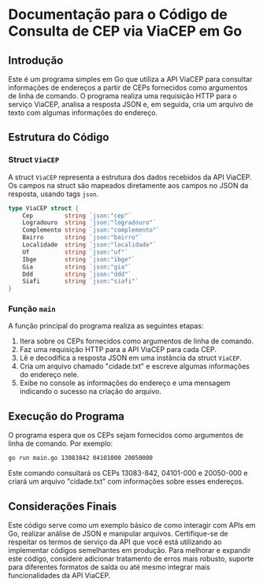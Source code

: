 # Documentação para o Código de Consulta de CEP via ViaCEP em Go

## Introdução

Este é um programa simples em Go que utiliza a API ViaCEP para consultar informações de endereços a partir de CEPs fornecidos como argumentos de linha de comando. O programa realiza uma requisição HTTP para o serviço ViaCEP, analisa a resposta JSON e, em seguida, cria um arquivo de texto com algumas informações do endereço.

## Estrutura do Código

### Struct `ViaCEP`

A struct `ViaCEP` representa a estrutura dos dados recebidos da API ViaCEP. Os campos na struct são mapeados diretamente aos campos no JSON da resposta, usando tags `json`.

```go
type ViaCEP struct {
	Cep         string `json:"cep"`
	Logradouro  string `json:"logradouro"`
	Complemento string `json:"complemento"`
	Bairro      string `json:"bairro"`
	Localidade  string `json:"localidade"`
	Uf          string `json:"uf"`
	Ibge        string `json:"ibge"`
	Gia         string `json:"gia"`
	Ddd         string `json:"ddd"`
	Siafi       string `json:"siafi"`
}
```

### Função `main`

A função principal do programa realiza as seguintes etapas:

1. Itera sobre os CEPs fornecidos como argumentos de linha de comando.
2. Faz uma requisição HTTP para a API ViaCEP para cada CEP.
3. Lê e decodifica a resposta JSON em uma instância da struct `ViaCEP`.
4. Cria um arquivo chamado "cidade.txt" e escreve algumas informações do endereço nele.
5. Exibe no console as informações do endereço e uma mensagem indicando o sucesso na criação do arquivo.

## Execução do Programa

O programa espera que os CEPs sejam fornecidos como argumentos de linha de comando. Por exemplo:

```bash
go run main.go 13083842 04101000 20050000
```

Este comando consultará os CEPs 13083-842, 04101-000 e 20050-000 e criará um arquivo "cidade.txt" com informações sobre esses endereços.

## Considerações Finais

Este código serve como um exemplo básico de como interagir com APIs em Go, realizar análise de JSON e manipular arquivos. Certifique-se de respeitar os termos de serviço da API que você está utilizando ao implementar códigos semelhantes em produção. Para melhorar e expandir este código, considere adicionar tratamento de erros mais robusto, suporte para diferentes formatos de saída ou até mesmo integrar mais funcionalidades da API ViaCEP.